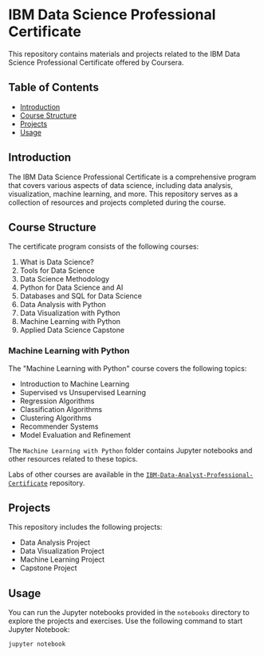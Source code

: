 # IBM Data Science Professional Certificate

This repository contains materials and projects related to the IBM Data Science Professional Certificate offered by Coursera.

## Table of Contents
- [Introduction](#introduction)
- [Course Structure](#course-structure)
- [Projects](#projects)
- [Usage](#usage)

## Introduction
The IBM Data Science Professional Certificate is a comprehensive program that covers various aspects of data science, including data analysis, visualization, machine learning, and more. This repository serves as a collection of resources and projects completed during the course.

## Course Structure
The certificate program consists of the following courses:
1. What is Data Science?
2. Tools for Data Science
3. Data Science Methodology
4. Python for Data Science and AI
5. Databases and SQL for Data Science
6. Data Analysis with Python
7. Data Visualization with Python
8. Machine Learning with Python
9. Applied Data Science Capstone


### Machine Learning with Python
The "Machine Learning with Python" course covers the following topics:
- Introduction to Machine Learning
- Supervised vs Unsupervised Learning
- Regression Algorithms
- Classification Algorithms
- Clustering Algorithms
- Recommender Systems
- Model Evaluation and Refinement

The `Machine Learning with Python` folder contains Jupyter notebooks and other resources related to these topics.

Labs of other courses are available in the [`IBM-Data-Analyst-Professional-Certificate`](https://github.com/krzysztofpk14/IBM-Data-Analyst-Professional-Certificate) repository.

## Projects
This repository includes the following projects:
- Data Analysis Project
- Data Visualization Project
- Machine Learning Project
- Capstone Project


## Usage
You can run the Jupyter notebooks provided in the `notebooks` directory to explore the projects and exercises. Use the following command to start Jupyter Notebook:
```bash
jupyter notebook
```